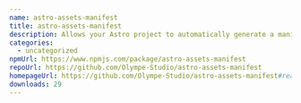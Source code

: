 ```yaml
---
name: astro-assets-manifest
title: astro-assets-manifest
description: Allows your Astro project to automatically generate a manifest of your assets.
categories:
  - uncategorized
npmUrl: https://www.npmjs.com/package/astro-assets-manifest
repoUrl: https://github.com/Olympe-Studio/astro-assets-manifest
homepageUrl: https://github.com/Olympe-Studio/astro-assets-manifest#readme
downloads: 29
---
```

